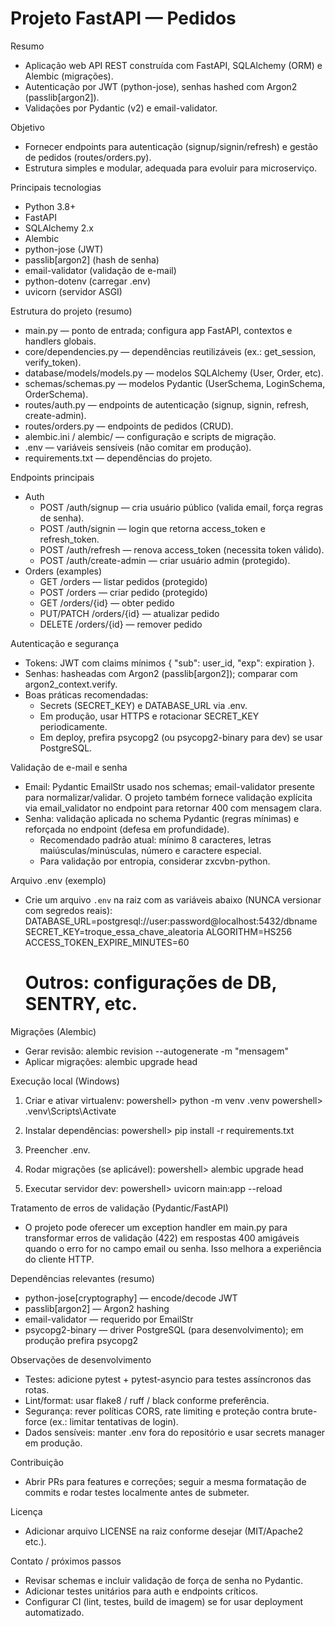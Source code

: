 # Projeto FastAPI — Pedidos

Resumo
- Aplicação web API REST construída com FastAPI, SQLAlchemy (ORM) e Alembic (migrações).
- Autenticação por JWT (python-jose), senhas hashed com Argon2 (passlib[argon2]).
- Validações por Pydantic (v2) e email-validator.

Objetivo
- Fornecer endpoints para autenticação (signup/signin/refresh) e gestão de pedidos (routes/orders.py).
- Estrutura simples e modular, adequada para evoluir para microserviço.

Principais tecnologias
- Python 3.8+
- FastAPI
- SQLAlchemy 2.x
- Alembic
- python-jose (JWT)
- passlib[argon2] (hash de senha)
- email-validator (validação de e-mail)
- python-dotenv (carregar .env)
- uvicorn (servidor ASGI)

Estrutura do projeto (resumo)
- main.py — ponto de entrada; configura app FastAPI, contextos e handlers globais.
- core/dependencies.py — dependências reutilizáveis (ex.: get_session, verify_token).
- database/models/models.py — modelos SQLAlchemy (User, Order, etc).
- schemas/schemas.py — modelos Pydantic (UserSchema, LoginSchema, OrderSchema).
- routes/auth.py — endpoints de autenticação (signup, signin, refresh, create-admin).
- routes/orders.py — endpoints de pedidos (CRUD).
- alembic.ini / alembic/ — configuração e scripts de migração.
- .env — variáveis sensíveis (não comitar em produção).
- requirements.txt — dependências do projeto.

Endpoints principais
- Auth
  - POST /auth/signup — cria usuário público (valida email, força regras de senha).
  - POST /auth/signin — login que retorna access_token e refresh_token.
  - POST /auth/refresh — renova access_token (necessita token válido).
  - POST /auth/create-admin — criar usuário admin (protegido).
- Orders (examples)
  - GET /orders — listar pedidos (protegido)
  - POST /orders — criar pedido (protegido)
  - GET /orders/{id} — obter pedido
  - PUT/PATCH /orders/{id} — atualizar pedido
  - DELETE /orders/{id} — remover pedido

Autenticação e segurança
- Tokens: JWT com claims mínimos { "sub": user_id, "exp": expiration }.
- Senhas: hasheadas com Argon2 (passlib[argon2]); comparar com argon2_context.verify.
- Boas práticas recomendadas:
  - Secrets (SECRET_KEY) e DATABASE_URL via .env.
  - Em produção, usar HTTPS e rotacionar SECRET_KEY periodicamente.
  - Em deploy, prefira psycopg2 (ou psycopg2-binary para dev) se usar PostgreSQL.

Validação de e-mail e senha
- Email: Pydantic EmailStr usado nos schemas; email-validator presente para normalizar/validar. O projeto também fornece validação explícita via email_validator no endpoint para retornar 400 com mensagem clara.
- Senha: validação aplicada no schema Pydantic (regras mínimas) e reforçada no endpoint (defesa em profundidade).
  - Recomendado padrão atual: mínimo 8 caracteres, letras maiúsculas/minúsculas, número e caractere especial.
  - Para validação por entropia, considerar zxcvbn-python.

Arquivo .env (exemplo)
- Crie um arquivo `.env` na raiz com as variáveis abaixo (NUNCA versionar com segredos reais):
  DATABASE_URL=postgresql://user:password@localhost:5432/dbname
  SECRET_KEY=troque_essa_chave_aleatoria
  ALGORITHM=HS256
  ACCESS_TOKEN_EXPIRE_MINUTES=60
  # Outros: configurações de DB, SENTRY, etc.

Migrações (Alembic)
- Gerar revisão:
  alembic revision --autogenerate -m "mensagem"
- Aplicar migrações:
  alembic upgrade head

Execução local (Windows)
1. Criar e ativar virtualenv:
   powershell> python -m venv .venv
   powershell> .venv\Scripts\Activate

2. Instalar dependências:
   powershell> pip install -r requirements.txt

3. Preencher .env.

4. Rodar migrações (se aplicável):
   powershell> alembic upgrade head

5. Executar servidor dev:
   powershell> uvicorn main:app --reload

Tratamento de erros de validação (Pydantic/FastAPI)
- O projeto pode oferecer um exception handler em main.py para transformar erros de validação (422) em respostas 400 amigáveis quando o erro for no campo email ou senha. Isso melhora a experiência do cliente HTTP.

Dependências relevantes (resumo)
- python-jose[cryptography] — encode/decode JWT
- passlib[argon2] — Argon2 hashing
- email-validator — requerido por EmailStr
- psycopg2-binary — driver PostgreSQL (para desenvolvimento); em produção prefira psycopg2

Observações de desenvolvimento
- Testes: adicione pytest + pytest-asyncio para testes assíncronos das rotas.
- Lint/format: usar flake8 / ruff / black conforme preferência.
- Segurança: rever políticas CORS, rate limiting e proteção contra brute-force (ex.: limitar tentativas de login).
- Dados sensíveis: manter .env fora do repositório e usar secrets manager em produção.

Contribuição
- Abrir PRs para features e correções; seguir a mesma formatação de commits e rodar testes localmente antes de submeter.

Licença
- Adicionar arquivo LICENSE na raiz conforme desejar (MIT/Apache2 etc.).

Contato / próximos passos
- Revisar schemas e incluir validação de força de senha no Pydantic.
- Adicionar testes unitários para auth e endpoints críticos.
- Configurar CI (lint, testes, build de imagem) se for usar deployment automatizado.
